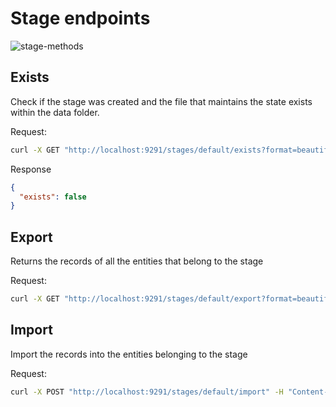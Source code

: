 # Stage endpoints

![stage-methods](https://raw.githubusercontent.com/FlavioLionelRita/lambdaorm-svc/HEAD/images/stage-methods.png)

## Exists

Check if the stage was created and the file that maintains the state exists within the data folder.

Request:

```sh
curl -X GET "http://localhost:9291/stages/default/exists?format=beautiful"
```

Response

```json
{
  "exists": false
}
```

## Export

Returns the records of all the entities that belong to the stage

Request:

```sh
curl -X GET "http://localhost:9291/stages/default/export?format=beautiful"
```

## Import

Import the records into the entities belonging to the stage

Request:

```sh
curl -X POST "http://localhost:9291/stages/default/import" -H "Content-Type: application/json" -d @data.json
```
